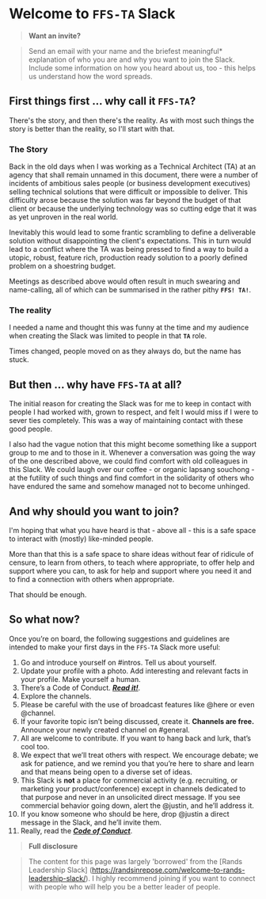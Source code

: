# Welcome to `FFS-TA` Slack


> **Want an invite?**

> Send an email with your name and the briefest meaningful* explanation of who you are and why you want to join the Slack.
> Include some information on how you heard about us, too - this helps us understand how the word spreads.

## First things first ... why call it `FFS-TA`?

There's the story, and then there's the reality. As with most such things the story is better than the reality, so I'll start with that.

### The Story

Back in the old days when I was working as a Technical Architect (TA) at an agency that shall remain unnamed in this document, there were a number of incidents of ambitious sales people (or business development executives) selling technical solutions that were difficult or impossible to deliver. This difficulty arose because the solution was far beyond the budget of that client or because the underlying technology was so cutting edge that it was as yet unproven in the real world.

Inevitably this would lead to some frantic scrambling to define a deliverable solution without disappointing the client's expectations. This in turn would lead to a conflict where the TA was being pressed to find a way to build a utopic, robust, feature rich, production ready solution to a poorly defined problem on a shoestring budget.

Meetings as described above would often result in much swearing and name-calling, all of which can be summarised in the rather pithy **`FFS! TA!`**.

### The reality

I needed a name and thought this was funny at the time and my audience when creating the Slack was limited to people in that **`TA`** role.

Times changed, people moved on as they always do, but the name has stuck.


## But then ... why have `FFS-TA` at all?

The initial reason for creating the Slack was for me to keep in contact with people I had worked with, grown to respect, and felt I would miss if I were to sever ties completely. This was a way of maintaining contact with these good people.

I also had the vague notion that this might become something like a support group to me and to those in it. Whenever a conversation was going the way of the one described above, we could find comfort with old colleagues in this Slack. We could laugh over our coffee - or organic lapsang souchong - at the futility of such things and find comfort in the solidarity of others who have endured the same and somehow managed not to become unhinged.


## And why should you want to join?

I'm hoping that what you have heard is that - above all - this is a safe space to interact with (mostly) like-minded people.

More than that this is a safe space to share ideas without fear of ridicule of censure, to learn from others, to teach where appropriate, to offer help and support where you can, to ask for help and support where you need it and to find a connection with others when appropriate.

That should be enough.


## So what now?

Once you’re on board, the following suggestions and guidelines are intended to make your first days in the `FFS-TA` Slack more useful:

1. Go and introduce yourself on #intros. Tell us about yourself.
2. Update your profile with a photo. Add interesting and relevant facts in your profile. Make yourself a human.
3. There’s a Code of Conduct. **_[Read it!]()_**.
4. Explore the channels.
5. Please be careful with the use of broadcast features like @here or even @channel.
6. If your favorite topic isn’t being discussed, create it. **Channels are free.** Announce your newly created channel on #general.
7. All are welcome to contribute. If you want to hang back and lurk, that’s cool too.
8. We expect that we’ll treat others with respect. We encourage debate; we ask for patience, and we remind you that you’re here to share and learn and that means being open to a diverse set of ideas.
9. This Slack is **not** a place for commercial activity (e.g. recruiting, or marketing your product/conference) except in channels dedicated to that purpose and never in an unsolicited direct message. If you see commercial behavior going down, alert the @justin, and he’ll address it.
10. If you know someone who should be here, drop @justin a direct message in the Slack, and he’ll invite them.
11. Really, read the **_[Code of Conduct]()_**.


> **Full disclosure**

> The content for this page was largely 'borrowed' from the [Rands Leadership Slack]
> (https://randsinrepose.com/welcome-to-rands-leadership-slack/).
> I highly recommend joining if you want to connect with people who will help you be a better leader of people.